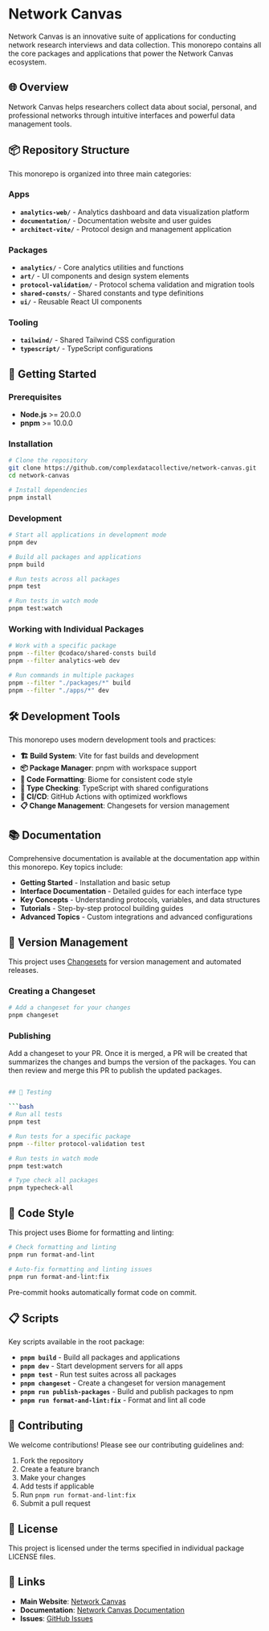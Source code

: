 # Network Canvas

Network Canvas is an innovative suite of applications for conducting network research interviews and data collection. This monorepo contains all the core packages and applications that power the Network Canvas ecosystem.

## 🌐 Overview

Network Canvas helps researchers collect data about social, personal, and professional networks through intuitive interfaces and powerful data management tools.

## 📦 Repository Structure

This monorepo is organized into three main categories:

### Apps

- **`analytics-web/`** - Analytics dashboard and data visualization platform
- **`documentation/`** - Documentation website and user guides
- **`architect-vite/`** - Protocol design and management application

### Packages

- **`analytics/`** - Core analytics utilities and functions
- **`art/`** - UI components and design system elements
- **`protocol-validation/`** - Protocol schema validation and migration tools
- **`shared-consts/`** - Shared constants and type definitions
- **`ui/`** - Reusable React UI components

### Tooling

- **`tailwind/`** - Shared Tailwind CSS configuration
- **`typescript/`** - TypeScript configurations

## 🚀 Getting Started

### Prerequisites

- **Node.js** >= 20.0.0
- **pnpm** >= 10.0.0

### Installation

```bash
# Clone the repository
git clone https://github.com/complexdatacollective/network-canvas.git
cd network-canvas

# Install dependencies
pnpm install
```

### Development

```bash
# Start all applications in development mode
pnpm dev

# Build all packages and applications
pnpm build

# Run tests across all packages
pnpm test

# Run tests in watch mode
pnpm test:watch
```

### Working with Individual Packages

```bash
# Work with a specific package
pnpm --filter @codaco/shared-consts build
pnpm --filter analytics-web dev

# Run commands in multiple packages
pnpm --filter "./packages/*" build
pnpm --filter "./apps/*" dev
```

## 🛠️ Development Tools

This monorepo uses modern development tools and practices:

- **🏗️ Build System**: Vite for fast builds and development
- **📦 Package Manager**: pnpm with workspace support
- **🎨 Code Formatting**: Biome for consistent code style
- **🔧 Type Checking**: TypeScript with shared configurations
- **🚀 CI/CD**: GitHub Actions with optimized workflows
- **📋 Change Management**: Changesets for version management

## 📚 Documentation

Comprehensive documentation is available at the documentation app within this monorepo. Key topics include:

- **Getting Started** - Installation and basic setup
- **Interface Documentation** - Detailed guides for each interface type
- **Key Concepts** - Understanding protocols, variables, and data structures
- **Tutorials** - Step-by-step protocol building guides
- **Advanced Topics** - Custom integrations and advanced configurations

## 🔄 Version Management

This project uses [Changesets](https://github.com/changesets/changesets) for version management and automated releases.

### Creating a Changeset

```bash
# Add a changeset for your changes
pnpm changeset

```

### Publishing

Add a changeset to your PR. Once it is merged, a PR will be created that summarizes the changes and bumps the version of the packages. You can then review and merge this PR to publish the updated packages.

```bash

## 🧪 Testing

```bash
# Run all tests
pnpm test

# Run tests for a specific package
pnpm --filter protocol-validation test

# Run tests in watch mode
pnpm test:watch

# Type check all packages
pnpm typecheck-all
```

## 🎨 Code Style

This project uses Biome for formatting and linting:

```bash
# Check formatting and linting
pnpm run format-and-lint

# Auto-fix formatting and linting issues
pnpm run format-and-lint:fix
```

Pre-commit hooks automatically format code on commit.

## 📋 Scripts

Key scripts available in the root package:

- **`pnpm build`** - Build all packages and applications
- **`pnpm dev`** - Start development servers for all apps
- **`pnpm test`** - Run test suites across all packages
- **`pnpm changeset`** - Create a changeset for version management
- **`pnpm run publish-packages`** - Build and publish packages to npm
- **`pnpm run format-and-lint:fix`** - Format and lint all code

## 🤝 Contributing

We welcome contributions! Please see our contributing guidelines and:

1. Fork the repository
2. Create a feature branch
3. Make your changes
4. Add tests if applicable
5. Run `pnpm run format-and-lint:fix`
6. Submit a pull request

## 📄 License

This project is licensed under the terms specified in individual package LICENSE files.

## 🔗 Links

- **Main Website**: [Network Canvas](https://networkcanvas.com)
- **Documentation**: [Network Canvas Documentation](https://documentation.networkcanvas.com)
- **Issues**: [GitHub Issues](https://github.com/complexdatacollective/network-canvas/issues)
